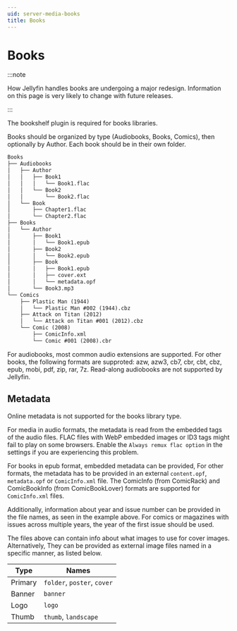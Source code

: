 ```yaml
---
uid: server-media-books
title: Books
---
```


# Books

:::note

How Jellyfin handles books are undergoing a major redesign. Information on this page is very likely to change with future releases.

:::

The bookshelf plugin is required for books libraries.

Books should be organized by type (Audiobooks, Books, Comics), then optionally by Author. Each book should be in their own folder.

```txt
Books
├── Audiobooks
│   ├── Author
│   │   ├── Book1
│   │   │   └── Book1.flac
│   │   └── Book2
│   │       └── Book2.flac
│   └── Book
│       ├── Chapter1.flac
│       └── Chapter2.flac
├── Books
│   └── Author
│       ├── Book1
│       │   └── Book1.epub
│       ├── Book2
│       │   └── Book2.epub
│       ├── Book
│       │   ├── Book1.epub
│       │   ├── cover.ext
│       │   └── metadata.opf
│       └── Book3.mp3
└── Comics
    ├── Plastic Man (1944)
    │   └── Plastic Man #002 (1944).cbz
    ├── Attack on Titan (2012)
    │   └── Attack on Titan #001 (2012).cbz
    └── Comic (2008)
        ├── ComicInfo.xml
        └── Comic #001 (2008).cbr
```

For audiobooks, most common audio extensions are supported. For other books, the following formats are supproted: azw, azw3, cb7, cbr, cbt, cbz, epub, mobi, pdf, zip, rar, 7z. Read-along audiobooks are not supported by Jellyfin.

## Metadata

Online metadata is not supported for the books library type.

For media in audio formats, the metadata is read from the embedded tags of the audio files. FLAC files with WebP embedded images or ID3 tags might fail to play on some browsers. Enable the `Always remux flac option` in the settings if you are experiencing this problem.

For books in epub format, embedded metadata can be provided, For other formats, the metadata has to be provided in an external `content.opf`, `metadata.opf` or `ComicInfo.xml` file. The ComicInfo (from ComicRack) and ComicBookInfo (from ComicBookLover) formats are supported for `ComicInfo.xml` files.

Additionally, information about year and issue number can be provided in the file names, as seen in the example above. For comics or magazines with issues across multiple years, the year of the first issue should be used.

The files above can contain info about what images to use for cover images. Alternatively, They can be provided as external image files named in a specific manner, as listed below.

| Type    | Names                       |
| ------- | --------------------------- |
| Primary | `folder`, `poster`, `cover` |
| Banner  | `banner`                    |
| Logo    | `logo`                      |
| Thumb   | `thumb`, `landscape`        |
